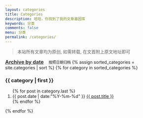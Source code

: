 ```yaml
---
layout: categories
title: Categories
description: 哈哈，你找到了我的文章基因库
keywords: 分类
comments: false
menu: 分类
permalink: /categories/
---
```


> 本站所有文章均为原创, 如需转载, 在文首附上原文地址即可

<section class="container posts-content">
    <a href="/archives/" style="text-decoration:underline;color: #333"><h3 style="display: inline">Archive by date</h3></a>
    <span class="post-list-item" style="font-size: 12px;margin-left: 12px">按照日期归档</span>
    <!--  sort: 按照首字母的 ASCII 表顺序排序, 对各类别进行排序  -->
    {% assign sorted_categories = site.categories | sort %}
    <!--  categories: 各种类别, category: 每一个类别  -->
    {% for category in sorted_categories %}
    <!--  first: 每一个类别标题的第一次出现, 第一次出现时将其显示为标题  -->
    <h3>{{ category | first }}</h3>
    <!--  last: 返回数组的最后一项, 即按照时间逆序显示文章  -->
    <ol class="posts-list" id="{{ category[0] }}">{% for post in category.last %}
        <li class="posts-list-item">
            <span class="posts-list-meta">{{ post.date | date:"%Y-%m-%d" }}</span>
            <a class="posts-list-name" href="{{ site.url }}{{ post.url }}">{{ post.title }}</a>
        </li>{% endfor %}
    </ol>{% endfor %}
</section>

